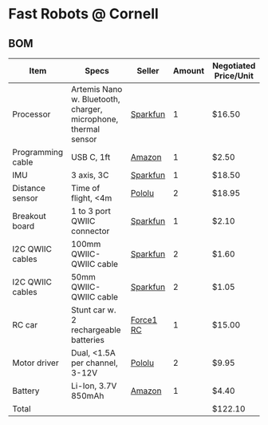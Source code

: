 # Fast Robots @ Cornell

## BOM


| Item              | Specs  | Seller | Amount  | Negotiated Price/Unit |
|-------------------|---------------------------------|--------|---------|-----------|
| Processor         | Artemis Nano w. Bluetooth, charger, microphone, thermal sensor  | [Sparkfun](https://www.sparkfun.com/products/15443)  | 1 | $16.50 |
| Programming cable |  USB C, 1ft | [Amazon](https://www.amazon.com/SUMPK-Charging-Braided-Compatible-Samsung/dp/B08R68T84N/ref=sr_1_4?keywords=usb+c+to+c&qid=1636380583&qsid=147-6677549-1776715&refinements=p_n_feature_ten_browse-bin%3A23555327011&rnid=23555276011&s=pc&sr=1-4&sres=B08D9SB161%2CB08R68T84N%2CB01CZVEUIE%2CB01FM51812%2CB07VCZV3R4%2CB075V68NVR%2CB075GMKZWW%2CB093BVBRJT%2CB09BBBJ33F%2CB09C2D9Z7T%2CB012V56D2A%2CB092CYFQMP%2CB081L4V3DN%2CB07Y6ZJT1D%2CB07Y2XKPX5%2CB07VPYJV8V%2CB07THJGZ9Z%2CB08W2TP2TT%2CB0744BKDRD%2CB07THFJ1J5&srpt=ELECTRONIC_CABLE) | 1 | $2.50 |
| IMU               | 3 axis, 3C | [Sparkfun](https://www.sparkfun.com/products/15335) | 1 | $18.50 |
| Distance sensor   | Time of flight, <4m | [Pololu](https://www.pololu.com/product/3415) | 2 | $18.95 |
| Breakout board | 1 to 3 port QWIIC connector | [Sparkfun](https://www.sparkfun.com/products/18012) | 1 | $2.10 | 
| I2C QWIIC cables | 100mm QWIIC- QWIIC cable | [Sparkfun](https://www.sparkfun.com/products/17259) | 2 | $1.60 |
| I2C QWIIC cables | 50mm QWIIC- QWIIC cable | [Sparkfun](https://www.sparkfun.com/products/17260) | 2 | $1.05 |
| RC car            | Stunt car w. 2 rechargeable batteries | [Force1 RC](https://force1rc.com/products/cyclone-remote-control-car-for-kids-adults)  | 1 | $15.00 |
| Motor driver      |  Dual, <1.5A per channel, 3-12V | [Pololu](https://www.pololu.com/product/2130) | 2  | $9.95 |
| Battery           | Li-Ion, 3.7V 850mAh | [Amazon](https://www.amazon.com/URGENEX-Battery-Rechargeable-Quadcopter-Charger/dp/B08T9FB56F/ref=sr_1_3?keywords=lipo+battery+3.7V+850mah&qid=1639066404&sr=8-3) | 1 | $4.40 |
|  Total            |  |  |  |	$122.10 |
